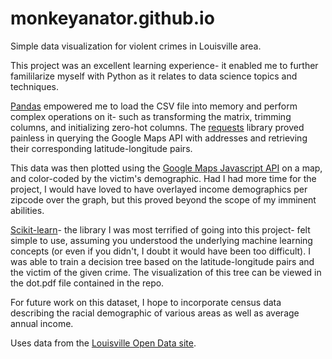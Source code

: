 # monkeyanator.github.io
Simple data visualization for violent crimes in Louisville area. 

This project was an excellent learning experience- it enabled me to further famililarize myself with Python as it relates to data science topics and techniques. 

<a href="http://pandas.pydata.org/pandas-docs/stable/">Pandas</a> empowered me to load the CSV file into memory and perform complex operations on it- such as transforming the matrix, trimming columns, and initializing zero-hot columns. The <a href="http://docs.python-requests.org/en/master/">requests</a> library proved painless in querying the Google Maps API with addresses and retrieving their corresponding latitude-longitude pairs. 

This data was then plotted using the <a href="https://developers.google.com/maps/documentation/javascript/">Google Maps Javascript API</a> on a map, and color-coded by the victim's demographic. Had I had more time for the project, I would have loved to have overlayed income demographics per zipcode over the graph, but this proved beyond the scope of my imminent abilities. 

<a href="http://scikit-learn.org/stable/">Scikit-learn</a>- the library I was most terrified of going into this project- felt simple to use, assuming you understood the underlying machine learning concepts (or even if you didn't, I doubt it would have been too difficult). I was able to train a decision tree based on the latitude-longitude pairs and the victim of the given crime. The visualization of this tree can be viewed in the dot.pdf file contained in the repo. 

For future work on this dataset, I hope to incorporate census data describing the racial demographic of various areas as well as average annual income. 

Uses data from the <a href="https://data.louisvilleky.gov/dataset/crime-data">Louisville Open Data site</a>. 
